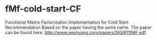 fMf-cold-start-CF
=================

Functional Matrix Factorization Implementation for Cold Start Recommendation
Based on the paper having the same name.
The paper can be found here.
http://www.eeshyang.com/papers/SIGIR11fMF.pdf
